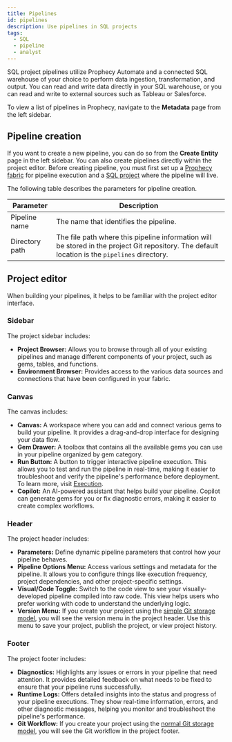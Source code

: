 ```yaml
---
title: Pipelines
id: pipelines
description: Use pipelines in SQL projects
tags:
  - SQL
  - pipeline
  - analyst
---
```


SQL project pipelines utilize Prophecy Automate and a connected SQL warehouse of your choice to perform data ingestion, transformation, and output. You can read and write data directly in your SQL warehouse, or you can read and write to external sources such as Tableau or Salesforce.

To view a list of pipelines in Prophecy, navigate to the **Metadata** page from the left sidebar.

## Pipeline creation

If you want to create a new pipeline, you can do so from the **Create Entity** page in the left sidebar. You can also create pipelines directly within the project editor. Before creating pipeline, you must first set up a [Prophecy fabric](docs/administration/fabrics/prophecy-fabrics/prophecy-fabrics.md) for pipeline execution and a [SQL project](docs/getting-started/concepts/project.md) where the pipeline will live.

The following table describes the parameters for pipeline creation.

| Parameter      | Description                                                                                                                                    |
| -------------- | ---------------------------------------------------------------------------------------------------------------------------------------------- |
| Pipeline name  | The name that identifies the pipeline.                                                                                                         |
| Directory path | The file path where this pipeline information will be stored in the project Git repository. The default location is the `pipelines` directory. |

## Project editor

When building your pipelines, it helps to be familiar with the project editor interface.

### Sidebar

The project sidebar includes:

- **Project Browser:** Allows you to browse through all of your existing pipelines and manage different components of your project, such as gems, tables, and functions.
- **Environment Browser:** Provides access to the various data sources and connections that have been configured in your fabric.

### Canvas

The canvas includes:

- **Canvas:** A workspace where you can add and connect various gems to build your pipeline. It provides a drag-and-drop interface for designing your data flow.
- **Gem Drawer:** A toolbox that contains all the available gems you can use in your pipeline organized by gem category.
- **Run Button:** A button to trigger interactive pipeline execution. This allows you to test and run the pipeline in real-time, making it easier to troubleshoot and verify the pipeline's performance before deployment. To learn more, visit [Execution](/analysts/development/pipelines/execution/#interactive-execution).
- **Copilot:** An AI-powered assistant that helps build your pipeline. Copilot can generate gems for you or fix diagnostic errors, making it easier to create complex workflows.

### Header

The project header includes:

- **Parameters:** Define dynamic pipeline parameters that control how your pipeline behaves.
- **Pipeline Options Menu:** Access various settings and metadata for the pipeline. It allows you to configure things like execution frequency, project dependencies, and other project-specific settings.
- **Visual/Code Toggle:** Switch to the code view to see your visually-developed pipeline compiled into raw code. This view helps users who prefer working with code to understand the underlying logic.
- **Version Menu:** If you create your project using the [simple Git storage model](docs/analysts/version-control/version-control.md), you will see the version menu in the project header. Use this menu to save your project, publish the project, or view project history.

### Footer

The project footer includes:

- **Diagnostics:** Highlights any issues or errors in your pipeline that need attention. It provides detailed feedback on what needs to be fixed to ensure that your pipeline runs successfully.
- **Runtime Logs:** Offers detailed insights into the status and progress of your pipeline executions. They show real-time information, errors, and other diagnostic messages, helping you monitor and troubleshoot the pipeline's performance.
- **Git Workflow:** If you create your project using the [normal Git storage model](docs/analysts/version-control/version-control.md), you will see the Git workflow in the project footer.
